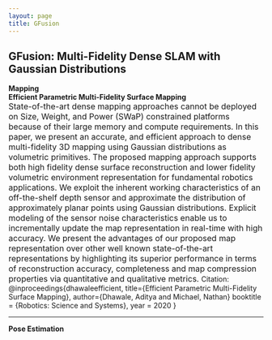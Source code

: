 ```yaml
---
layout: page
title: GFusion 
---
```


## GFusion: Multi-Fidelity Dense SLAM with Gaussian Distributions
  **Mapping**<br>
  **Efficient Parametric Multi-Fidelity Surface Mapping**<br>
  <font size="3">State-of-the-art dense mapping approaches cannot be deployed on Size, Weight, and Power (SWaP) constrained platforms because of their large memory and compute requirements. In this paper, we present an accurate, and efficient approach to dense multi-fidelity 3D mapping using Gaussian distributions as volumetric primitives. The proposed mapping approach supports both high fidelity dense surface reconstruction and lower fidelity volumetric environment representation for fundamental robotics applications. We exploit the inherent working characteristics of an off-the-shelf depth sensor and approximate the distribution of approximately planar points using Gaussian distributions. Explicit modeling of the sensor noise characteristics enable us to incrementally update the map representation in real-time with high accuracy. We present the advantages of our proposed map representation over other well known state-of-the-art representations by highlighting its superior performance in terms of reconstruction accuracy, completeness and map compression properties via quantitative and qualitative metrics.
</font>
  Citation: 
    @inproceedings{dhawaleefficient,
      title={Efficient Parametric Multi-Fidelity Surface Mapping},
      author={Dhawale, Aditya and Michael, Nathan}
      booktitle = {Robotics: Science and Systems},
      year = 2020
    }
  - - - -
	
  **Pose Estimation**

